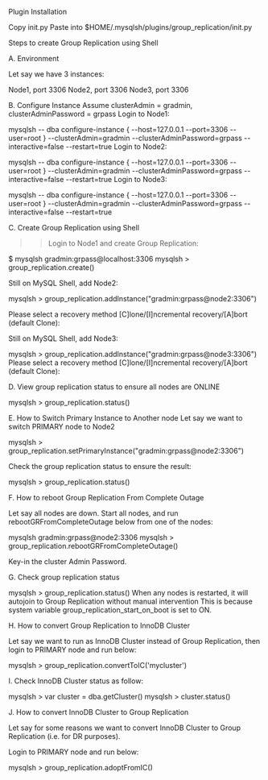 Plugin Installation

Copy init.py
Paste into $HOME/.mysqlsh/plugins/group_replication/init.py

Steps to create Group Replication using Shell

A. Environment

Let say we have 3 instances:

Node1, port 3306
Node2, port 3306
Node3, port 3306

B. Configure Instance
Assume clusterAdmin = gradmin, clusterAdminPassword = grpass
Login to Node1:

mysqlsh -- dba configure-instance { --host=127.0.0.1 --port=3306 --user=root } --clusterAdmin=gradmin --clusterAdminPassword=grpass --interactive=false --restart=true
Login to Node2:

mysqlsh -- dba configure-instance { --host=127.0.0.1 --port=3306 --user=root } --clusterAdmin=gradmin --clusterAdminPassword=grpass --interactive=false --restart=true
Login to Node3:

mysqlsh -- dba configure-instance { --host=127.0.0.1 --port=3306 --user=root } --clusterAdmin=gradmin --clusterAdminPassword=grpass --interactive=false --restart=true

C. Create Group Replication using Shell

>> Login to Node1 and create Group Replication:

$ mysqlsh gradmin:grpass@localhost:3306
mysqlsh > group_replication.create()

Still on MySQL Shell, add Node2:

mysqlsh > group_replication.addInstance("gradmin:grpass@node2:3306")

Please select a recovery method [C]lone/[I]ncremental recovery/[A]bort (default Clone): 

Still on MySQL Shell, add Node3:

mysqlsh > group_replication.addInstance("gradmin:grpass@node3:3306")
Please select a recovery method [C]lone/[I]ncremental recovery/[A]bort (default Clone): 

D. View group replication status to ensure all nodes are ONLINE

mysqlsh > group_replication.status()

E. How to Switch Primary Instance to Another node
Let say we want to switch PRIMARY node to Node2

mysqlsh > group_replication.setPrimaryInstance("gradmin:grpass@node2:3306")

Check the group replication status to ensure the result:

mysqlsh > group_replication.status()

F. How to reboot Group Replication From Complete Outage

Let say all nodes are down. Start all nodes, and run rebootGRFromCompleteOutage below from one of the nodes:

mysqlsh gradmin:grpass@node2:3306
mysqlsh > group_replication.rebootGRFromCompleteOutage()

Key-in the cluster Admin Password.

G. Check group replication status

mysqlsh > group_replication.status()
When any nodes is restarted, it will autojoin to Group Replication without manual intervention
This is because system variable group_replication_start_on_boot is set to ON.

H. How to convert Group Replication to InnoDB Cluster

Let say we want to run as InnoDB Cluster instead of Group Replication, then login to PRIMARY node and run below:

mysqlsh > group_replication.convertToIC('mycluster')

I. Check InnoDB Cluster status as follow:

mysqlsh > var cluster = dba.getCluster()
mysqlsh > cluster.status()

J. How to convert InnoDB Cluster to Group Replication

Let say for some reasons we want to convert InnoDB Cluster to Group Replication (i.e. for DR purposes).

Login to PRIMARY node and run below:

mysqlsh > group_replication.adoptFromIC()
